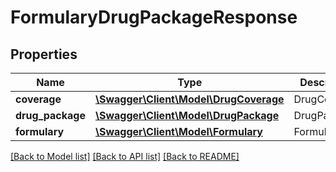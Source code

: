 # FormularyDrugPackageResponse

## Properties
Name | Type | Description | Notes
------------ | ------------- | ------------- | -------------
**coverage** | [**\Swagger\Client\Model\DrugCoverage**](DrugCoverage.md) | DrugCoverage | [optional] 
**drug_package** | [**\Swagger\Client\Model\DrugPackage**](DrugPackage.md) | DrugPackage | [optional] 
**formulary** | [**\Swagger\Client\Model\Formulary**](Formulary.md) | Formulary | [optional] 

[[Back to Model list]](../README.md#documentation-for-models) [[Back to API list]](../README.md#documentation-for-api-endpoints) [[Back to README]](../README.md)


